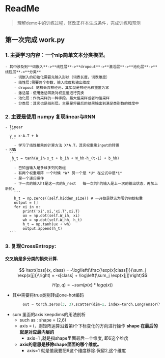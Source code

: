 # ReadMe
>理解demo中的训练过程，修改正样本生成条件，完成训练和预测
## 第一次完成 work.py
### 1. 主要学习内容：一个nlp简单文本分类模型。   
    - 其中涉及到**词嵌入**->**线性层**->**dropout**->**激活层**->**池化层**->**线性层**->**分类**   
        - 词嵌入的初始化需要先输入形状（词表长度，词表维度）
        - 线性层:需要两个参数，输入维度和输出维度
        - dropout 随机丢弃神经元，其实就是神经元权重置为零
        - 激活层：使用激活函数对权重值进行变换
        - 池化层：作为采样的一种手段。最大值采样或者均值采样
        - 分类层：其实也是线形层。主要是将最后的结果输出到满足类别数的维度中
  


### 2. 主要是使用 **numpy** 复现linear与RNN
    - linear
      ```
      y = x·A.T + b
      ```
        - 学习了线性相乘的计算方法 X*A.T，其实权重乘input的转置
    - RNN
      ```
       h_t = tanh(W_ih·x_t + b_ih + W_hh·h_(t-1) + b_hh)
      ```
        - 已知当输入是多维多列的数组
        - 有两个权重矩阵 一个时候 *W* 另一个是 *U* 在公式中是*i*
        - 是一个递归操作
        - 下一次的输入ht是这一次的h_next   每一次的h的输入是上一次的输出状态，再加上新的x
        ```       
        h_t = np.zeros((self.hidden_size)) # 一开始是默认为零的初始权重
        output = []
        for xi in x:
            print('xi',xi,'xi.T',xi.T)
            ux = np.dot(self.W_ih, xi)
            wh = np.dot(self.W_hh, h_t)
            h_t = np.tanh(ux + wh)
            output.append(h_t)
      ```   
      
### 3. 复现CrossEntropy:   
   #### 交叉熵是多分类的损失计算.

```math
     
  \text{loss}(x, class) = -\log\left(\frac{\exp(x[class])}{\sum_j \exp(x[j])}\right)
                 = -x[class] + \log\left(\sum_j \exp(x[j])\right)
```
```math
H(p,q) = -sum( p(x) * log q(x) )
```
   - 其中需要将true类别转成one-hot编码
```python
        out = torch.zeros(3, 3).scatter(dim=1, index=torch.LongTensor(true_array).view(-1, 1),value=1)
```
   - sum 里面的axis keepdims的用法剖析   
       - such as : shape = (2,6)
       - axis = i，则矩阵运算沿着第i个下标变化的方向进行操作 **shape 在最后的就是对应最内层的**
           - axis=1 ,就是指shape里面最后一个维度, 即6这个维度
       - **axis的意思是移除shape里面的哪个维度。**
           - axis=1 就是值我要把6这个维度移除.保留2,这个维度